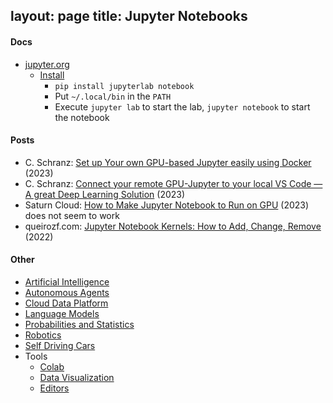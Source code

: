 layout: page
title: Jupyter Notebooks
---

#### Docs
* [jupyter.org](https://jupyter.org)
  * [Install](https://jupyter.org/install)
    * `pip install jupyterlab notebook`
    * Put `~/.local/bin` in the `PATH`
    * Execute `jupyter lab` to start the lab, `jupyter notebook` to start the notebook

#### Posts
* C. Schranz: [Set up Your own GPU-based Jupyter easily using Docker](https://cschranz.medium.com/set-up-your-own-gpu-based-jupyterlab-e0d45fcacf43) (2023)
* C. Schranz: [Connect your remote GPU-Jupyter to your local VS Code — A great Deep Learning Solution](https://cschranz.medium.com/connect-vs-code-to-your-remote-gpu-jupyter-instance-58b86a195d9e) (2023)
* Saturn Cloud: [How to Make Jupyter Notebook to Run on GPU](https://saturncloud.io/blog/how-to-make-jupyter-notebook-to-run-on-gpu/) (2023) does not seem to work
* queirozf.com: [Jupyter Notebook Kernels: How to Add, Change, Remove](https://queirozf.com/entries/jupyter-kernels-how-to-add-change-remove) (2022)

#### Other
* [Artificial Intelligence](/artificial_intelligence)
* [Autonomous Agents](/autonomous_agents)
* [Cloud Data Platform](/cloud_data_platform)
* [Language Models](/language_models)
* [Probabilities and Statistics](/probabilities_and_statistics)
* [Robotics](/robotics)
* [Self Driving Cars](/self_driving_cars)
* Tools
  * [Colab](/colab)
  * [Data Visualization](/data_visualization)
  * [Editors](/editors)
